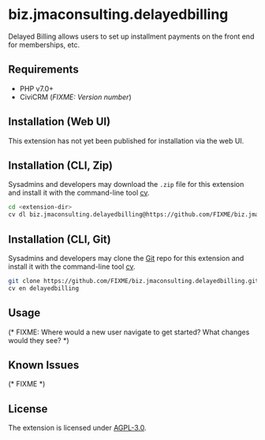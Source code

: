 # biz.jmaconsulting.delayedbilling

Delayed Billing allows users to set up installment payments on the front end for memberships, etc.

## Requirements

* PHP v7.0+
* CiviCRM (*FIXME: Version number*)

## Installation (Web UI)

This extension has not yet been published for installation via the web UI.

## Installation (CLI, Zip)

Sysadmins and developers may download the `.zip` file for this extension and
install it with the command-line tool [cv](https://github.com/civicrm/cv).

```bash
cd <extension-dir>
cv dl biz.jmaconsulting.delayedbilling@https://github.com/FIXME/biz.jmaconsulting.delayedbilling/archive/master.zip
```

## Installation (CLI, Git)

Sysadmins and developers may clone the [Git](https://en.wikipedia.org/wiki/Git) repo for this extension and
install it with the command-line tool [cv](https://github.com/civicrm/cv).

```bash
git clone https://github.com/FIXME/biz.jmaconsulting.delayedbilling.git
cv en delayedbilling
```

## Usage

(* FIXME: Where would a new user navigate to get started? What changes would they see? *)

## Known Issues

(* FIXME *)

## License

The extension is licensed under [AGPL-3.0](LICENSE.txt).
